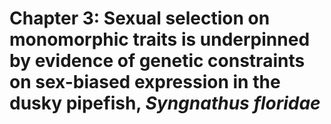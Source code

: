 # Chapter 3: Sexual selection on monomorphic traits is underpinned by evidence of genetic constraints on sex-biased expression in the dusky pipefish, _Syngnathus floridae_
